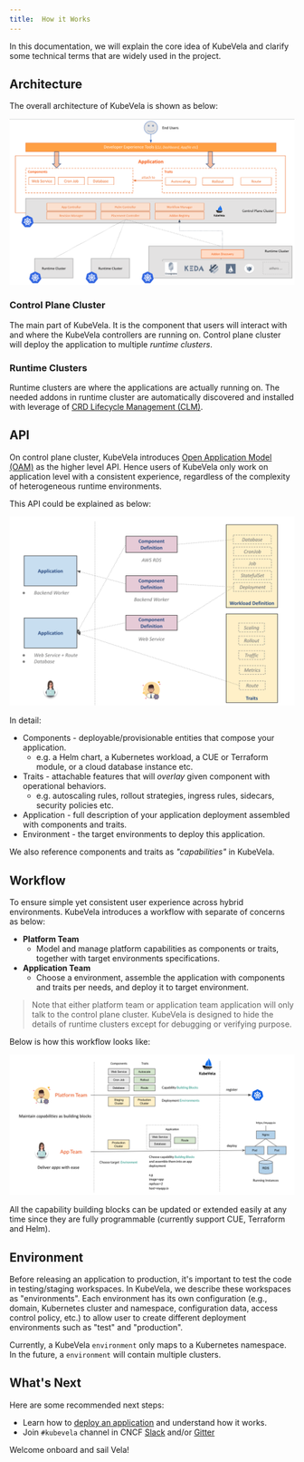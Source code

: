 ```yaml
---
title:  How it Works
---
```


In this documentation, we will explain the core idea of KubeVela and clarify some technical terms that are widely used in the project.

## Architecture

The overall architecture of KubeVela is shown as below:

![alt](resources/arch.png)

### Control Plane Cluster

The main part of KubeVela. It is the component that users will interact with and where the KubeVela controllers are running on. Control plane cluster will deploy the application to multiple *runtime clusters*. 

### Runtime Clusters

Runtime clusters are where the applications are actually running on. The needed addons in runtime cluster are automatically discovered and installed with leverage of [CRD Lifecycle Management (CLM)](https://github.com/cloudnativeapp/CLM).


## API

On control plane cluster, KubeVela introduces [Open Application Model (OAM)](https://oam.dev) as the higher level API. Hence users of KubeVela only work on application level with a consistent experience, regardless of the complexity of heterogeneous runtime environments.

This API could be explained as below:

![alt](resources/concepts.png)

In detail:
- Components - deployable/provisionable entities that compose your application.
  - e.g. a Helm chart, a Kubernetes workload, a CUE or Terraform module, or a cloud database instance etc.
- Traits - attachable features that will *overlay* given component with operational behaviors.
  - e.g. autoscaling rules, rollout strategies, ingress rules, sidecars, security policies etc.
- Application - full description of your application deployment assembled with components and traits.
- Environment - the target environments to deploy this application.

We also reference components and traits as *"capabilities"* in KubeVela.

## Workflow

To ensure simple yet consistent user experience across hybrid environments. KubeVela introduces a workflow with separate of concerns as below:
- **Platform Team**
  - Model and manage platform capabilities as components or traits, together with target environments specifications.
- **Application Team**
  - Choose a environment, assemble the application with components and traits per needs, and deploy it to target environment.

> Note that either platform team or application team application will only talk to the control plane cluster. KubeVela is designed to hide the details of runtime clusters except for debugging or verifying purpose.

Below is how this workflow looks like:

![alt](resources/how-it-works.png)

All the capability building blocks can be updated or extended easily at any time since they are fully programmable (currently support CUE, Terraform and Helm).

## Environment
Before releasing an application to production, it's important to test the code in testing/staging workspaces. In KubeVela, we describe these workspaces as "environments". Each environment has its own configuration (e.g., domain, Kubernetes cluster and namespace, configuration data, access control policy, etc.) to allow user to create different deployment environments such as "test" and "production".

Currently, a KubeVela `environment` only maps to a Kubernetes namespace. In the future, a `environment` will contain multiple clusters.

## What's Next

Here are some recommended next steps:

- Learn how to [deploy an application](end-user/application) and understand how it works.
- Join `#kubevela` channel in CNCF [Slack](https://cloud-native.slack.com) and/or [Gitter](https://gitter.im/oam-dev/community)

Welcome onboard and sail Vela!
